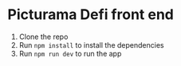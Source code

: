 # Picturama Defi front end

1. Clone the repo
2. Run `npm install` to install the dependencies
3. Run `npm run dev` to run the app